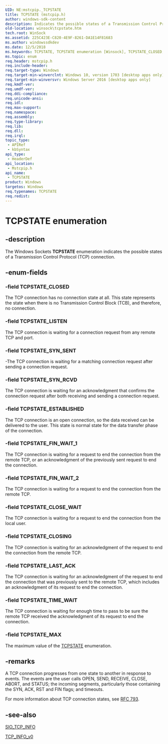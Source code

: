 ```yaml
---
UID: NE:mstcpip._TCPSTATE
title: TCPSTATE (mstcpip.h)
author: windows-sdk-content
description: Indicates the possible states of a Transmission Control Protocol (TCP) connection.
old-location: winsock\tcpstate.htm
tech.root: WinSock
ms.assetid: 225C423E-C820-4E9F-8261-DA1E14F81683
ms.author: windowssdkdev
ms.date: 12/5/2018
ms.keywords: TCPSTATE, TCPSTATE enumeration [Winsock], TCPSTATE_CLOSED, TCPSTATE_CLOSE_WAIT, TCPSTATE_CLOSING, TCPSTATE_ESTABLISHED, TCPSTATE_FIN_WAIT_1, TCPSTATE_FIN_WAIT_2, TCPSTATE_LAST_ACK, TCPSTATE_LISTEN, TCPSTATE_MAX, TCPSTATE_SYN_RCVD, TCPSTATE_SYN_SENT, TCPSTATE_TIME_WAIT, mstcpip/TCPSTATE, mstcpip/TCPSTATE_CLOSED, mstcpip/TCPSTATE_CLOSE_WAIT, mstcpip/TCPSTATE_CLOSING, mstcpip/TCPSTATE_ESTABLISHED, mstcpip/TCPSTATE_FIN_WAIT_1, mstcpip/TCPSTATE_FIN_WAIT_2, mstcpip/TCPSTATE_LAST_ACK, mstcpip/TCPSTATE_LISTEN, mstcpip/TCPSTATE_MAX, mstcpip/TCPSTATE_SYN_RCVD, mstcpip/TCPSTATE_SYN_SENT, mstcpip/TCPSTATE_TIME_WAIT, winsock.tcpstate
ms.topic: enum
req.header: mstcpip.h
req.include-header: 
req.target-type: Windows
req.target-min-winverclnt: Windows 10, version 1703 [desktop apps only]
req.target-min-winversvr: Windows Server 2016 [desktop apps only]
req.kmdf-ver: 
req.umdf-ver: 
req.ddi-compliance: 
req.unicode-ansi: 
req.idl: 
req.max-support: 
req.namespace: 
req.assembly: 
req.type-library: 
req.lib: 
req.dll: 
req.irql: 
topic_type:
 - APIRef
 - kbSyntax
api_type:
 - HeaderDef
api_location:
 - Mstcpip.h
api_name:
 - TCPSTATE
product: Windows
targetos: Windows
req.typenames: TCPSTATE
req.redist: 
---
```


# TCPSTATE enumeration


## -description


The Windows Sockets 
<b>TCPSTATE</b> enumeration indicates the possible states of a Transmission Control Protocol (TCP) connection.


## -enum-fields




### -field TCPSTATE_CLOSED

The TCP connection has no connection state at all. This state represents the state when there is no Transmission Control Block (TCB), and therefore,
  no connection.


### -field TCPSTATE_LISTEN

The TCP connection is waiting for a connection request from any remote
    TCP and port.



### -field TCPSTATE_SYN_SENT

-The TCP connection is waiting for a matching connection request
    after sending a connection request.



### -field TCPSTATE_SYN_RCVD

The TCP connection is waiting for an acknowledgment that confirms the connection
    request after both receiving and sending a
    connection request.



### -field TCPSTATE_ESTABLISHED

The TCP connection is an open connection, so the data received can be
    delivered to the user.  This state is normal state for the data transfer phase
    of the connection.




### -field TCPSTATE_FIN_WAIT_1

The TCP connection is waiting for a request to end the connection 
    from the remote TCP, or an acknowledgment of the previously sent request to end the connection.




### -field TCPSTATE_FIN_WAIT_2

The TCP connection is  waiting for a request to end the connection
    from the remote TCP.


### -field TCPSTATE_CLOSE_WAIT

The TCP connection is waiting for a request to end the connection
    from the local user.



### -field TCPSTATE_CLOSING

The TCP connection is waiting for an acknowledgment of the  request to end the connection from the remote TCP.




### -field TCPSTATE_LAST_ACK

The TCP connection is waiting for an acknowledgment of the request to end the connection that was previously sent to the remote TCP, which includes an acknowledgment of its request to end the connection.




### -field TCPSTATE_TIME_WAIT

The TCP connection is waiting for enough time to pass to be sure
    the remote TCP received the acknowledgment of its request to end the connection.


### -field TCPSTATE_MAX

The maximum value of the <a href="https://msdn.microsoft.com/225C423E-C820-4E9F-8261-DA1E14F81683">TCPSTATE</a> enumeration.


## -remarks



A TCP connection progresses from one state to another in response to
  events.  The events are the user calls OPEN, SEND, RECEIVE, CLOSE,
  ABORT, and STATUS; the incoming segments, particularly those
  containing the SYN, ACK, RST and FIN flags; and timeouts.

For more information about TCP connection states, see <a href="https://go.microsoft.com/fwlink/p/?linkid=852445">RFC 793</a>.




## -see-also




<a href="https://msdn.microsoft.com/AB5F25B6-D2D2-42D7-8189-06CAC4842C66">SIO_TCP_INFO</a>



<a href="https://msdn.microsoft.com/9A51A059-59EC-4D30-9ECE-C81351C0861F">TCP_INFO_v0</a>
 

 

